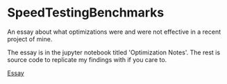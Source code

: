 # SpeedTestingBenchmarks
 An essay about what optimizations were and were not effective in a recent project of mine.

The essay is in the jupyter notebook titled 'Optimization Notes'. The rest is source code to replicate my findings with if you care to.

[Essay](https://github.com/matthewkolbe/SpeedTestingBenchmarks/blob/main/Optimization%20Notes.ipynb)
